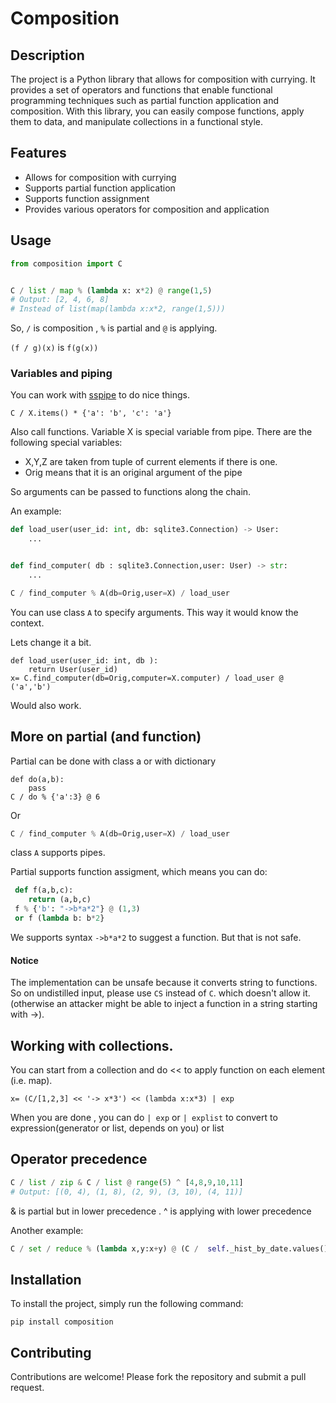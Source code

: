 # Composition

## Description
The project is a Python library that allows for composition with currying. It provides a set of operators and functions that enable functional programming techniques such as partial function application and composition. With this library, you can easily compose functions, apply them to data, and manipulate collections in a functional style.

## Features
- Allows for composition with currying
- Supports partial function application
- Supports function assignment
- Provides various operators for composition and application

## Usage

```python
from composition import C


C / list / map % (lambda x: x*2) @ range(1,5)
# Output: [2, 4, 6, 8]
# Instead of list(map(lambda x:x*2, range(1,5))) 
```


So, `/` is composition , `%` is partial and `@` is applying.

`(f / g)(x)` is `f(g(x))`




### Variables and piping
You can work with [sspipe](https://github.com/sspipe/sspipe) to do nice things.
```
C / X.items() * {'a': 'b', 'c': 'a'}
```
Also call functions. Variable X is special variable from pipe.
There are the following special variables: 

- X,Y,Z are taken from tuple of current elements if there is one.
- Orig means that it is an original argument of the pipe 

So arguments can be passed to functions along the chain.

An example:

```python
def load_user(user_id: int, db: sqlite3.Connection) -> User:
    ...


def find_computer( db : sqlite3.Connection,user: User) -> str:
    ...

C / find_computer % A(db=Orig,user=X) / load_user
```

You can use class `A` to specify arguments. This way it would know the context.

Lets change it a bit.

```
def load_user(user_id: int, db ):
    return User(user_id)
x= C.find_computer(db=Orig,computer=X.computer) / load_user @ ('a','b')
```
Would also work.

## More on partial (and function)

Partial can be done with class a or with dictionary

```
def do(a,b):
    pass
C / do % {'a':3} @ 6
```
Or

```python
C / find_computer % A(db=Orig,user=X) / load_user
```
class `A` supports pipes.


Partial supports function assigment, which means you can do:

```python
 def f(a,b,c):
    return (a,b,c)
 f % {'b': "->b*a*2"} @ (1,3)
 or f (lambda b: b*2}
``` 
We supports syntax `->b*a*2` to suggest a function.
But that is not safe.

#### Notice

The implementation can be unsafe because it converts string to functions. 
So on undistilled input, please use `CS` instead of `C`. which doesn't allow it.
(otherwise an attacker might be able to inject a function in a string starting with ->).


## Working with collections.

You can start from a collection and do << to apply function on each element (i.e. map).
```
x= (C/[1,2,3] << '-> x*3') << (lambda x:x*3) | exp
```
When you are done , you can do `| exp` or `| explist` to convert to expression(generator or list, depends on you) or list

## Operator precedence

```python
C / list / zip & C / list @ range(5) ^ [4,8,9,10,11]
# Output: [(0, 4), (1, 8), (2, 9), (3, 10), (4, 11)]
```

& is partial but in lower precedence .
^ is applying with lower precedence

Another example:
```python
C / set / reduce % (lambda x,y:x+y) @ (C /  self._hist_by_date.values() << (lambda s: list(s.keys())) )
```




## Installation
To install the project, simply run the following command:
```
pip install composition 
```


## Contributing
Contributions are welcome! Please fork the repository and submit a pull request.
